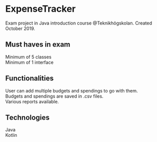# ExpenseTracker
Exam project in Java introduction course @Teknikhögskolan. 
Created October 2019.

## Must haves in exam
Minimum of 5 classes <br>
Minimum of 1 interface

## Functionalities
User can add multiple budgets and spendings to go with them. <br>
Budgets and spendings are saved in .csv files. <br>
Various reports available.

## Technologies
Java <br>
Kotlin
